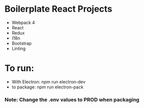 # Boilerplate React Projects 
<ul>
<li>Webpack 4</li>
<li>React</li>
<li>Redux</li>
<li>I18n</li>
<li>Bootstrap</li>
<li>Linting</li>
</ul>

<h1>To run:</h1>
<ul>
<li>With Electron: npm run electron-dev</li>
<li>to package: npm run electron-pack</li>
</ul>
<h3>Note: Change the .env values to PROD when packaging</h3>